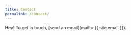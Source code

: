 ```yaml
---
title: Contact
permalink: /contact/
---
```


Hey! To get in touch, [send an email](mailto:{{ site.email }}).